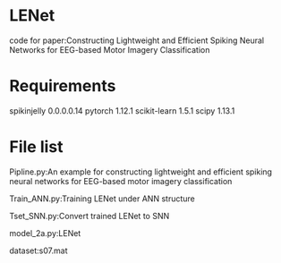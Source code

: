 # LENet
code for paper:Constructing Lightweight and Efficient Spiking Neural Networks for EEG-based Motor Imagery Classification
# Requirements
spikinjelly 0.0.0.0.14
pytorch 1.12.1
scikit-learn 1.5.1
scipy 1.13.1
# File list
Pipline.py:An example for constructing lightweight and efficient spiking neural networks for EEG-based motor imagery classification

Train_ANN.py:Training LENet under ANN structure

Tset_SNN.py:Convert trained LENet to SNN

model_2a.py:LENet

dataset:s07.mat
